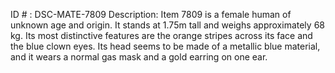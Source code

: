 ID # : DSC-MATE-7809
Description: Item 7809 is a female human of unknown age and origin. It stands at 1.75m tall and weighs approximately 68 kg. Its most distinctive features are the orange stripes across its face and the blue clown eyes. Its head seems to be made of a metallic blue material, and it wears a normal gas mask and a gold earring on one ear.